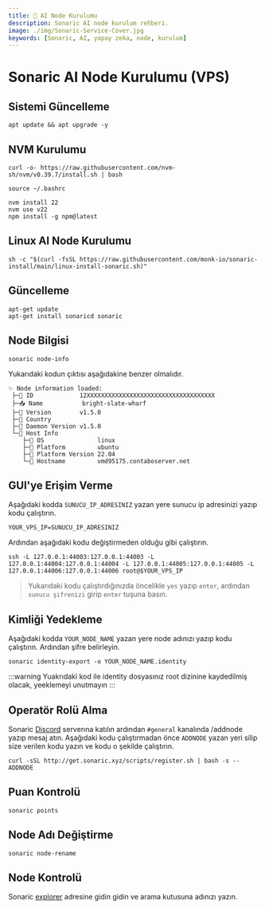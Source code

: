 ```yaml
---
title: 💾 AI Node Kurulumu
description: Sonaric AI node kurulum rehberi.
image: ./img/Sonaric-Service-Cover.jpg
keywords: [Sonaric, AI, yapay zeka, node, kurulum]
---
```


# Sonaric AI Node Kurulumu (VPS)

## Sistemi Güncelleme
```shell
apt update && apt upgrade -y
```

## NVM Kurulumu
```shell
curl -o- https://raw.githubusercontent.com/nvm-sh/nvm/v0.39.7/install.sh | bash
```
```shell
source ~/.bashrc
```
```shell
nvm install 22
nvm use v22
npm install -g npm@latest
```

## Linux AI Node Kurulumu
```shell
sh -c "$(curl -fsSL https://raw.githubusercontent.com/monk-io/sonaric-install/main/linux-install-sonaric.sh)"
```

## Güncelleme
```shell
apt-get update
apt-get install sonaricd sonaric
```

## Node Bilgisi
```shell
sonaric node-info
```

Yukarıdaki kodun çıktısı aşağıdakine benzer olmalıdır.

```shell
✨ Node information loaded:
 ├─🧊 ID             12XXXXXXXXXXXXXXXXXXXXXXXXXXXXXXXXXXXX
 ├─📥 Name           bright-slate-wharf
 ├─🧊 Version        v1.5.0
 ├─🧊 Country        
 ├─🧊 Daemon Version v1.5.0
 └─🧩 Host Info      
    ├─🧊 OS               linux
    ├─🧊 Platform         ubuntu
    ├─🧊 Platform Version 22.04
    └─🧊 Hostname         vmd95175.contaboserver.net
```

## GUI'ye Erişim Verme
Aşağıdaki kodda `SUNUCU_IP_ADRESINIZ` yazan yere sunucu ip adresinizi yazıp kodu çalıştırın. 
```shell
YOUR_VPS_IP=SUNUCU_IP_ADRESINIZ
```
Ardından aşağıdaki kodu değiştirmeden olduğu gibi çalıştırın.
```shell
ssh -L 127.0.0.1:44003:127.0.0.1:44003 -L 127.0.0.1:44004:127.0.0.1:44004 -L 127.0.0.1:44005:127.0.0.1:44005 -L 127.0.0.1:44006:127.0.0.1:44006 root@$YOUR_VPS_IP
```


> Yukarıdaki kodu çalıştırdığınızda öncelikle `yes` yazıp `enter`, ardından `sunucu şifrenizi` girip `enter` tuşuna basın.


## Kimliği Yedekleme

Aşağıdaki kodda `YOUR_NODE_NAME` yazan yere node adınızı yazıp kodu çalıştırın. Ardından şifre belirleyin.
```shell
sonaric identity-export -o YOUR_NODE_NAME.identity
```
:::warning
Yuakrıdaki kod ile identity dosyasınız root dizinine kaydedilmiş olacak, yeeklemeyi unutmayın 
:::

## Operatör Rolü Alma
Sonaric [Discord](https://discord.gg/K75dYM5AEG) serverına katılın ardından `#general` kanalında /addnode yazıp mesaj atın. Aşağıdaki kodu çalıştırmadan önce `ADDNODE` yazan yeri silip size verilen kodu yazın ve kodu o şekilde çalıştırın.   

```shell
curl -sSL http://get.sonaric.xyz/scripts/register.sh | bash -s -- ADDNODE
```

## Puan Kontrolü

```shell
sonaric points
```

## Node Adı Değiştirme

```shell
sonaric node-rename
```

## Node Kontrolü

Sonaric [explorer](https://tracker.sonaric.xyz/) adresine gidin gidin ve arama kutusuna adınızı yazın. 
